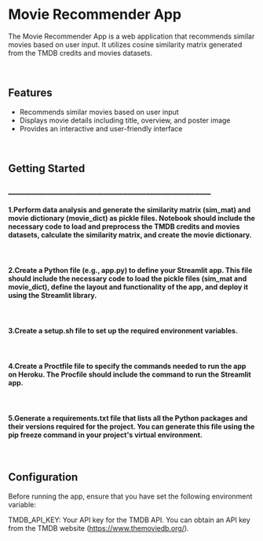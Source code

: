 # Movie Recommender App

The Movie Recommender App is a web application that recommends similar movies based on user input. It utilizes  cosine similarity matrix generated from the TMDB credits and movies datasets.

<br/>

## Features

- Recommends similar movies based on user input
- Displays movie details including title, overview, and poster image
- Provides an interactive and user-friendly interface

<br/>

## Getting Started

### _____________________________________________________

#### 1.Perform data analysis and generate the similarity matrix (sim_mat) and movie dictionary (movie_dict) as pickle files. Notebook should include the necessary code to load and preprocess the TMDB credits and movies datasets, calculate the similarity matrix, and create the movie dictionary.

<br/>

#### 2.Create a Python file (e.g., app.py) to define your Streamlit app. This file should include the necessary code to load the pickle files (sim_mat and movie_dict), define the layout and functionality of the app, and deploy it using the Streamlit library.

<br/>

#### 3.Create a setup.sh file to set up the required environment variables. 

<br/>

#### 4.Create a Proctfile file to specify the commands needed to run the app on Heroku. The Procfile should include the command to run the Streamlit app.

<br/>

#### 5.Generate a requirements.txt file that lists all the Python packages and their versions required for the project. You can generate this file using the pip freeze command in your project's virtual environment.

<br/>


## Configuration

Before running the app, ensure that you have set the following environment variable:

TMDB_API_KEY: Your API key for the TMDB API.
You can obtain an API key from the TMDB website (https://www.themoviedb.org/).